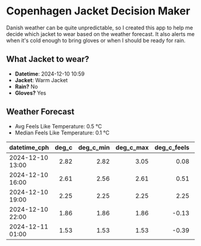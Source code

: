 
# Copenhagen Jacket Decision Maker

Danish weather can be quite unpredictable, so I created this app to help me decide which jacket to wear based on the weather forecast. 
It also alerts me when it's cold enough to bring gloves or when I should be ready for rain.

## What Jacket to wear?

- **Datetime**: 2024-12-10 10:59
- **Jacket**: Warm Jacket
- **Rain?** No
- **Gloves?** Yes

## Weather Forecast
- Avg Feels Like Temperature: 0.5 °C
- Median Feels Like Temperature: 0.1 °C

| datetime_cph     |   deg_c |   deg_c_min |   deg_c_max |   deg_c_feels | weather   | wind   | rain   |
|:-----------------|--------:|------------:|------------:|--------------:|:----------|:-------|:-------|
| 2024-12-10 13:00 |    2.82 |        2.82 |        3.05 |          0.08 | Clouds    | Low    | None   |
| 2024-12-10 16:00 |    2.61 |        2.56 |        2.61 |          0.51 | Clouds    | Low    | None   |
| 2024-12-10 19:00 |    2.25 |        2.25 |        2.25 |          2.25 | Clouds    | Low    | None   |
| 2024-12-10 22:00 |    1.86 |        1.86 |        1.86 |         -0.13 | Clear     | Low    | None   |
| 2024-12-11 01:00 |    1.53 |        1.53 |        1.53 |         -0.39 | Clear     | Low    | None   |
        